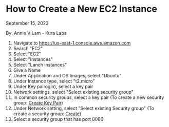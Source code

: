 # How to Create a New EC2 Instance

September 15, 2023

By:  Annie V Lam - Kura Labs

1.  Navigate to https://us-east-1.console.aws.amazon.com
2.  Search "EC2"
3.  Select "EC2"
4.  Select "Instances"
5.  Select "Lanch instances"
6.  Give a Name
7.  Under Application and OS Images, select "Ubuntu"
8.  Under Instance type, select "t2.micro"
9.  Under Key pairogin), select a key pair
10.  Network settings, select "Select existing security group"
11.  In common security groups, select a key pair (To create a new security group:  [Create Key Pair](Create_Key_Pair.md))
12.  Under Network setting, select "Select existing Security group" (To create a security group:  [Create](Create_Key_Pair.md))
13.  Select a security group that has port 8080
